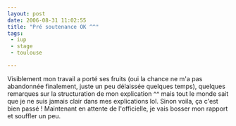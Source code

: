 ```yaml
---
layout: post
date: 2006-08-31 11:02:55
title: "Pré soutenance OK ^^"
tags:
 - iup
 - stage
 - toulouse

---
```


Visiblement mon travail a porté ses fruits (oui la chance ne m'a pas abandonnée finalement, juste un peu délaissée quelques temps), quelques remarques sur la structuration de mon explication ^^ mais tout le monde sait que je ne suis jamais clair dans mes explications lol. Sinon voila, ça c'est bien passé ! Maintenant en attente de l'officielle, je vais bosser mon rapport et souffler un peu.
